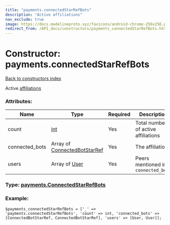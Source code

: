 ```yaml
---
title: "payments.connectedStarRefBots"
description: "Active affiliations"
nav_exclude: true
image: https://docs.madelineproto.xyz/favicons/android-chrome-256x256.png
redirect_from: /API_docs/constructors/payments_connectedStarRefBots.html
---
```

# Constructor: payments.connectedStarRefBots  
[Back to constructors index](/API_docs/constructors/index.html)



Active [affiliations](https://core.telegram.org/api/bots/referrals#becoming-an-affiliate)

### Attributes:

| Name     |    Type       | Required | Description |
|----------|---------------|----------|-------------|
|count|[int](/API_docs/types/int.html) | Yes|Total number of active affiliations|
|connected\_bots|Array of [ConnectedBotStarRef](/API_docs/types/ConnectedBotStarRef.html) | Yes|The affiliations|
|users|Array of [User](/API_docs/types/User.html) | Yes|Peers mentioned in `connected_bots`|



### Type: [payments.ConnectedStarRefBots](/API_docs/types/payments.ConnectedStarRefBots.html)


### Example:

```
$payments_connectedStarRefBots = ['_' => 'payments.connectedStarRefBots', 'count' => int, 'connected_bots' => [ConnectedBotStarRef, ConnectedBotStarRef], 'users' => [User, User]];
```  
